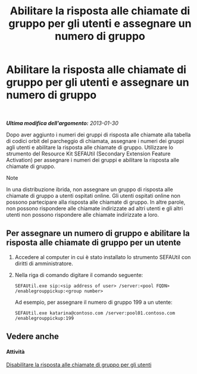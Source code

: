 ﻿---
title: Abilitare la risposta alle chiamate di gruppo per gli utenti e assegnare un numero di gruppo
TOCTitle: Abilitare la risposta alle chiamate di gruppo per gli utenti e assegnare un numero di gruppo
ms:assetid: c33bb6c2-d43b-4fb6-a0fa-6d82a7b09abe
ms:mtpsurl: https://technet.microsoft.com/it-it/library/JJ945650(v=OCS.15)
ms:contentKeyID: 52062307
ms.date: 08/24/2015
mtps_version: v=OCS.15
ms.translationtype: HT
---

# Abilitare la risposta alle chiamate di gruppo per gli utenti e assegnare un numero di gruppo

 

_**Ultima modifica dell'argomento:** 2013-01-30_

Dopo aver aggiunto i numeri dei gruppi di risposta alle chiamate alla tabella di codici orbit del parcheggio di chiamata, assegnare i numeri dei gruppi agli utenti e abilitare la risposta alle chiamate di gruppo. Utilizzare lo strumento del Resource Kit SEFAUtil (Secondary Extension Feature Activation) per assegnare i numeri dei gruppi e abilitare la risposta alle chiamate di gruppo.


> [!NOTE]
> In una distribuzione ibrida, non assegnare un gruppo di risposta alle chiamate di gruppo a utenti ospitati online. Gli utenti ospitati online non possono partecipare alla risposta alle chiamate di gruppo. In altre parole, non possono rispondere alle chiamate indirizzate ad altri utenti e gli altri utenti non possono rispondere alle chiamate indirizzate a loro.



## Per assegnare un numero di gruppo e abilitare la risposta alle chiamate di gruppo per un utente

1.  Accedere al computer in cui è stato installato lo strumento SEFAUtil con diritti di amministratore.

2.  Nella riga di comando digitare il comando seguente:
    
        SEFAUtil.exe sip:<sip address of user> /server:<pool FQDN> /enablegrouppickup:<group number>
    
    Ad esempio, per assegnare il numero di gruppo 199 a un utente:
    
        SEFAUtil.exe katarina@contoso.com /server:pool01.contoso.com /enablegrouppickup:199 

## Vedere anche

#### Attività

[Disabilitare la risposta alle chiamate di gruppo per gli utenti](lync-server-2013-disable-group-call-pickup-for-users.md)

